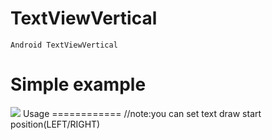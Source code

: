 TextViewVertical
============
    Android TextViewVertical
Simple example
============
<img src="https://github.com/79144876/TextViewVertical/blob/master/device-screenshot.png"/>
Usage
============
        <com.eusoft.TextViewVertical android:id="@+id/tv"
        android:layout_width="wrap_content"
        android:layout_height="fill_parent"
        android:background="@null" 
        textSize="60"/>
        //note:you can set text draw start position(LEFT/RIGHT)
